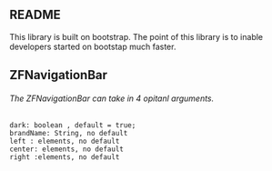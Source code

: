 ## README
This library is built on bootstrap. The point of this library is to inable developers started on bootstap much faster. 
## ZFNavigationBar
###### The ZFNavigationBar can take in 4 opitanl arguments.
    dark: boolean , default = true;
    brandName: String, no default
    left : elements, no default
    center: elements, no default
    right :elements, no default


